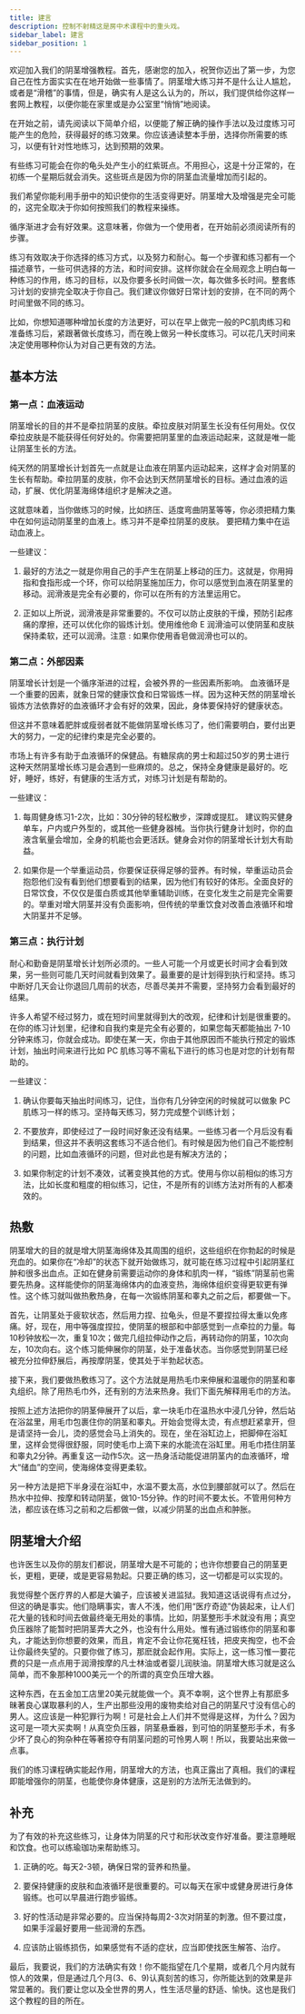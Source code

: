 ```yaml
---
title: 建言
description: 控制不射精这是房中术课程中的重头戏。
sidebar_label: 建言
sidebar_position: 1
---
```


欢迎加入我们的阴茎增强教程。首先，感谢您的加入，祝贺你迈出了第一步，为您自己在性方面实实在在地开始做一些事情了。阴茎增大练习并不是什么让人尴尬，或者是“滑稽”的事情，但是，确实有人是这么认为的，所以，我们提供给你这样一套网上教程，以便你能在家里或是办公室里“悄悄”地阅读。

在开始之前，请先阅读以下简单介绍，以便能了解正确的操作手法以及过度练习可能产生的危险，获得最好的练习效果。你应该通读整本手册，选择你所需要的练习，以便有针对性地练习，达到预期的效果。

有些练习可能会在你的龟头处产生小的红紫斑点。不用担心，这是十分正常的，在初练一个星期后就会消失。这些斑点是因为你的阴茎血流量增加而引起的。

我们希望你能利用手册中的知识使你的生活变得更好。阴茎增大及增强是完全可能的，这完全取决于你如何按照我们的教程来操练。

循序渐进才会有好效果。这意味著，你做为一个使用者，在开始前必须阅读所有的步骤。

练习有效取决于你选择的练习方式，以及努力和耐心。每一个步骤和练习都有一个描述章节，一些可供选择的方法，和时间安排。这样你就会在全局观念上明白每一种练习的作用，练习的目标，以及你要多长时间做一次，每次做多长时间。整套练习计划的安排完全取决于你自己。我们建议你做好日常计划的安排，在不同的两个时间里做不同的练习。

比如，你想知道哪种增加长度的方法更好，可以在早上做完一般的PC肌肉练习和准备练习后，紧跟著做长度练习，而在晚上做另一种长度练习。可以花几天时间来决定使用哪种你认为对自己更有效的方法。

## 基本方法

### 第一点：血液运动

阴茎增长的目的并不是牵拉阴茎的皮肤。牵拉皮肤对阴茎生长没有任何用处。仅仅牵拉皮肤是不能获得任何好处的。你需要把阴茎里的血液运动起来，这就是唯一能让阴茎生长的方法。

纯天然的阴茎增长计划首先一点就是让血液在阴茎内运动起来，这样才会对阴茎的生长有帮助。牵拉阴茎的皮肤，你不会达到天然阴茎增长的目标。通过血液的运动，扩展、优化阴茎海绵体组织才是解决之道。

这就意味着，当你做练习的时候，比如挤压、适度弯曲阴茎等等，你必须把精力集中在如何运动阴茎里的血液上。练习并不是牵拉阴茎的皮肤。 要把精力集中在运动血液上。

一些建议：

1. 最好的方法之一就是你用自己的手产生在阴茎上移动的压力。这就是，你用拇指和食指形成一个环，你可以给阴茎施加压力，你可以感觉到血液在阴茎里的移动。润滑液是完全有必要的，你可以在所有的方法里运用它。

2. 正如以上所说，润滑液是非常重要的。不仅可以防止皮肤的干燥，预防引起疼痛的摩擦，还可以优化你的锻炼计划。使用维他命 E 润滑油可以使阴茎和皮肤保持柔软，还可以润滑。注意 : 如果你使用香皂做润滑也可以的。

### 第二点：外部因素

阴茎增长计划是一个循序渐进的过程，会被外界的一些因素所影响。 血液循环是一个重要的因素，就象日常的健康饮食和日常锻炼一样。因为这种天然的阴茎增长锻炼方法依靠好的血液循环才会有好的效果，因此，身体要保持好的健康状态。

但这并不意味着肥胖或瘦弱者就不能做阴茎增长练习了，他们需要明白，要付出更大的努力，一定的纪律约束是完全必要的。

市场上有许多有助于血液循环的保健品。有糖尿病的男士和超过50岁的男士进行这种天然阴茎增长练习是会遇到一些麻烦的。总之，保持全身健康是最好的。吃好，睡好，练好，有健康的生活方式，对练习计划是有帮助的。

一些建议：

1. 每周健身练习1-2次，比如：30分钟的轻松散步，深蹲或提肛。 建议购买健身单车，户内或户外型的，或其他一些健身器械。当你执行健身计划时，你的血液含氧量会增加，全身的机能也会更活跃。健身会对你的阴茎增长计划大有助益。

2. 如果你是一个举重运动员，你要保证获得足够的营养。有时候，举重运动员会抱怨他们没有看到他们想要看到的结果，因为他们有较好的体形。全面良好的日常饮食，不仅仅是蛋白质或其他举重辅助训练，在变化发生之前是完全需要的。举重对增大阴茎并没有负面影响，但传统的举重饮食对改善血液循环和增大阴茎并不足够。

### 第三点：执行计划

耐心和勤奋是阴茎增长计划所必须的。一些人可能一个月或更长时间才会看到效果，另一些则可能几天时间就看到效果了。最重要的是计划得到执行和坚持。练习中断好几天会让你退回几周前的状态，尽善尽美并不需要，坚持努力会看到最好的结果。

许多人希望不经过努力，或在短时间里就得到大的改观，纪律和计划是很重要的。在你的练习计划里，纪律和自我约束是完全有必要的，如果您每天都能抽出 7-10 分钟来练习，你就会成功。即使在某一天，你由于其他原因而不能执行预定的锻炼计划，抽出时间来进行比如 PC 肌练习等不需私下进行的练习也是对您的计划有帮助的。

一些建议：

1. 确认你要每天抽出时间练习，记住，当你有几分钟空闲的时候就可以做象 PC 肌练习一样的练习。坚持每天练习，努力完成整个训练计划；

2. 不要放弃，即使经过了一段时间好象还没有结果。一些练习者一个月后没有看到结果，但这并不表明这套练习不适合他们。有时候是因为他们自己不能控制的问题，比如血液循环的问题，但对此也是有解决方法的；

3. 如果你制定的计划不凑效，试著变换其他的方式。使用与你以前相似的练习方法，比如长度和粗度的相似练习，记住，不是所有的训练方法对所有的人都凑效的。


## 热敷

阴茎增大的目的就是增大阴茎海绵体及其周围的组织，这些组织在你勃起的时候是充血的。如果你在“冷却”的状态下就开始做练习，就可能在练习过程中引起阴茎红肿和很多出血点。正如在健身前需要运动你的身体和肌肉一样，“锻练”阴茎前也需要先热身。这样能使你的阴茎海绵体内的血液变热，海绵体组织变得更软更有弹性。这个练习就叫做热敷热身，在每一次锻练阴茎和睾丸之前之后，都要做一下。

首先，让阴茎处于疲软状态，然后用力捏、拉龟头，但是不要捏拉得太重以免疼痛。好，现在，用中等强度捏拉，使阴茎的根部和中部感觉到一点牵拉的力量。每10秒钟放松一次，重复10次；做完几组拉伸动作之后，再转动你的阴茎，10次向左，10次向右。这个练习能伸展你的阴茎，处于准备状态。当你感觉到阴茎已经被充分拉伸舒展后，再按摩阴茎，使其处于半勃起状态。

接下来，我们要做热敷练习了。这个方法就是用热毛巾来伸展和温暖你的阴茎和睾丸组织。除了用热毛巾外，还有别的方法来热身。我们下面先解释用毛巾的方法。

按照上述方法把你的阴茎伸展开了以后，拿一块毛巾在温热水中浸几分钟，然后站在浴盆里，用毛巾包裹住你的阴茎和睾丸。开始会觉得太烫，有点想赶紧拿开，但是请坚持一会儿，烫的感觉会马上消失的。现在，坐在浴缸边上，把脚伸在浴缸里，这样会觉得很舒服，同时使毛巾上滴下来的水能流在浴缸里。用毛巾捂住阴茎和睾丸2分钟。再重复这一动作5次。这一热身活动能促进阴茎内的血液循环，增大“储血”的空间，使海绵体变得更柔软。

另一种方法是把下半身浸在浴缸中，水温不要太高，水位到腰部就可以了。然后在热水中拉伸、按摩和转动阴茎，做10-15分钟。作的时间不要太长。不管用何种方法，都应该在练习之前和之后都做一做，以减少阴茎的出血点和肿胀。

## 阴茎增大介绍

也许医生以及你的朋友们都说，阴茎增大是不可能的；也许你想要自己的阴茎更长，更粗，更硬，或是更容易勃起。只要正确的练习，这一切都是可以实现的。

我觉得整个医疗界的人都是大骗子，应该被关进监狱。我知道这话说得有点过分，但这的确是事实。他们隐瞒事实，害人不浅，他们用“医疗奇迹”伪装起来，让人们花大量的钱和时间去做最终毫无用处的事情。比如，阴茎整形手术就没有用；真空负压器除了能暂时把阴茎弄大之外，也没有什么用处。惟有通过锻练你的阴茎和睾丸，才能达到你想要的效果，而且，肯定不会让你花冤枉钱，把皮夹掏空，也不会让你最终失望的。只要你做了练习，那麽就会起作用。实际上，这一练习惟一要花费的只是一点点用于润滑按摩的凡士林油或者婴儿润肤油。阴茎增大练习就是这么简单，而不象那种1000美元一个的所谓的真空负压增大器。

这种东西，在五金加工店里20美元就能做一个。真不幸啊，这个世界上有那麽多昧著良心谋取暴利的人，生产出那些没用的废物卖给对自己的阴茎尺寸没有信心的男人。这应该是一种犯罪行为啊！可是社会上人们并不觉得是这样，为什么？因为这可是一项大买卖啊！从真空负压器，阴茎悬垂器，到可怕的阴茎整形手术，有多少坏了良心的狗杂种在等著掠夺有阴茎问题的可怜男人啊！所以，我要站出来做一点事。

我们的练习课程确实能起作用，阴茎增大的方法，也真正露出了真相。我们的课程即能增强你的阴茎，也能使你身体健康，这是别的方法所无法做到的。

## 补充
为了有效的补充这些练习，让身体为阴茎的尺寸和形状改变作好准备。要注意睡眠和饮食。也可以练瑜珈功来帮助练习。
1. 正确的吃。每天2-3顿，确保日常的营养和热量。

2. 要保持健康的皮肤和血液循环是很重要的。可以每天在家中或健身房进行身体锻练。也可以早晨进行跑步锻练。

3. 好的性活动是非常必要的。应当保持每周2-3次对阴茎的刺激。但不要过度，如果手淫最好要用一些润滑的东西。

4. 应该防止锻练损伤，如果感觉有不适的症状，应当即使找医生解答、治疗。

最后，我要说，我们的方法确实有效！你不能指望在几个星期，或者几个月内就有惊人的效果，但是通过几个月(3、6、9)认真刻苦的练习，你所能达到的效果是非常显著的。我们要让您以及全世界的男人，性生活尽量的舒适、愉快。这也是我们这个教程的目的所在。